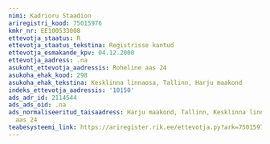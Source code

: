 ```yaml
---
nimi: Kadrioru Staadion
ariregistri_kood: 75015976
kmkr_nr: EE100533008
ettevotja_staatus: R
ettevotja_staatus_tekstina: Registrisse kantud
ettevotja_esmakande_kpv: 04.12.2000
ettevotja_aadress: .na
asukoht_ettevotja_aadressis: Roheline aas 24
asukoha_ehak_kood: 298
asukoha_ehak_tekstina: Kesklinna linnaosa, Tallinn, Harju maakond
indeks_ettevotja_aadressis: '10150'
ads_adr_id: 2114544
ads_ads_oid: .na
ads_normaliseeritud_taisaadress: Harju maakond, Tallinn, Kesklinna linnaosa, Roheline
  aas 24
teabesysteemi_link: https://ariregister.rik.ee/ettevotja.py?ark=75015976&ref=rekvisiidid
---
```

